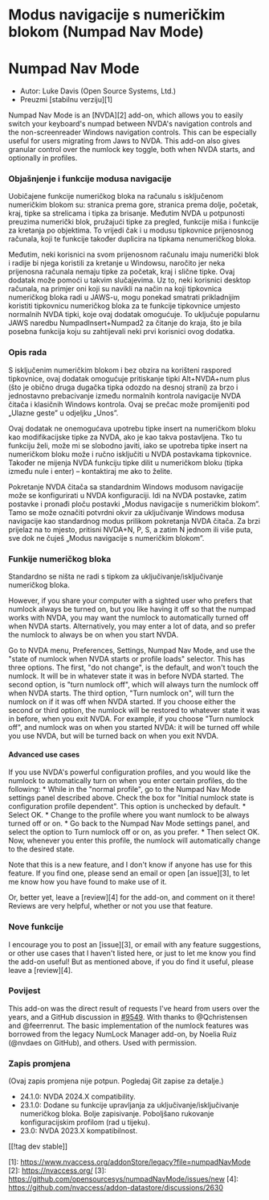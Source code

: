 # Modus navigacije s numeričkim blokom (Numpad Nav Mode) #

# Numpad Nav Mode

* Autor: Luke Davis (Open Source Systems, Ltd.)
* Preuzmi [stabilnu verziju][1]

Numpad Nav Mode is an [NVDA][2] add-on, which allows you to easily switch
your keyboard's numpad between NVDA's navigation controls and the
non-screenreader Windows navigation controls. This can be especially useful
for users migrating from Jaws to NVDA. This add-on also gives granular
control over the numlock key toggle, both when NVDA starts, and optionally
in profiles.

### Objašnjenje i funkcije modusa navigacije

Uobičajene funkcije numeričkog bloka na računalu s isključenom numeričkim
blokom su: stranica prema gore, stranica prema dolje, početak, kraj, tipke
sa strelicama i tipka za brisanje. Međutim NVDA u potpunosti preuzima
numerički blok, pružajući tipke za pregled, funkcije miša i funkcije za
kretanja po objektima. To vrijedi čak i u modusu tipkovnice prijenosnog
računala, koji te funkcije također duplicira na tipkama nenumeričkog bloka.

Međutim, neki korisnici na svom prijenosnom računalu imaju numerički blok i
radije bi njega koristili za kretanje u Windowsu, naročito jer neka
prijenosna računala nemaju tipke za početak, kraj i slične tipke. Ovaj
dodatak može pomoći u takvim slučajevima. Uz to, neki korisnici desktop
računala, na primjer oni koji su navikli na način na koji tipkovnica
numeričkog bloka radi u JAWS-u, mogu ponekad smatrati prikladnijim koristiti
tipkovnicu numeričkog bloka za te funkcije tipkovnice umjesto normalnih NVDA
tipki, koje ovaj dodatak omogućuje. To uključuje popularnu JAWS naredbu
NumpadInsert+Numpad2 za čitanje do kraja, što je bila posebna funkcija koju
su zahtijevali neki prvi korisnici ovog dodatka.

### Opis rada

S isključenim numeričkim blokom i bez obzira na korišteni raspored
tipkovnice, ovaj dodatak omogućuje pritiskanje tipki Alt+NVDA+num plus (što
je obično druga dugačka tipka odozdo na desnoj strani) za brzo i jednostavno
prebacivanje između normalnih kontrola navigacije NVDA čitača i klasičnih
Windows kontrola. Ovaj se prečac može promijeniti pod „Ulazne geste” u
odjeljku „Unos”.

Ovaj dodatak ne onemogućava upotrebu tipke insert na numeričkom bloku kao
modifikacijske tipke za NVDA, ako je kao takva postavljena. Tko tu funkciju
želi, može mi se slobodno javiti, iako se upotreba tipke insert na
numeričkom bloku može i ručno isključiti u NVDA postavkama
tipkovnice. Također ne mijenja NVDA funkciju tipke dilit u numeričkom bloku
(tipka između nule i enter) – kontaktiraj me ako to želite.

Pokretanje NVDA čitača sa standardnim Windows modusom navigacije može se
konfigurirati u NVDA konfiguraciji. Idi na NVDA postavke, zatim postavke i
pronađi ploču postavki „Modus navigacije s numeričkim blokom”. Tamo se može
označiti potvrdni okvir za uključivanje Windows modusa navigacije kao
standardnog modus prilikom pokretanja NVDA čitača. Za brzi prijelaz na to
mjesto, pritisni NVDA+N, P, S, a zatim N jednom ili više puta, sve dok ne
čuješ „Modus navigacije s numeričkim blokom”.

### Funkije numeričkog bloka

Standardno se ništa ne radi s tipkom za uključivanje/isključivanje
numeričkog bloka.

However, if you share your computer with a sighted user who prefers that
numlock always be turned on, but you like having it off so that the numpad
works with NVDA, you may want the numlock to automatically turned off when
NVDA starts.  Alternatively, you may enter a lot of data, and so prefer the
numlock to always be on when you start NVDA.

 Go to NVDA menu, Preferences, Settings, Numpad Nav Mode, and use the "state of numlock when NVDA starts or profile loads" selector. This has three options. The first, "do not change", is the default, and won't touch the numlock. It will be in whatever state it was in before NVDA started.
The second option, is "turn numlock off", which will always turn the numlock off when NVDA starts. The third option, "Turn numlock on", will turn the numlock on if it was off when NVDA started.
If you choose either the second or third option, the numlock will be restored to whatever state it was in before, when you exit NVDA. For example, if you choose "Turn numlock off", and numlock was on when you started NVDA: it will be turned off while you use NVDA, but will be turned back on when you exit NVDA.

#### Advanced use cases

If you use NVDA's powerful configuration profiles, and you would like the
numlock to automatically turn on when you enter certain profiles, do the
following: * While in the "normal profile", go to the Numpad Nav Mode
settings panel described above. Check the box for "Initial numlock state is
configuration profile dependent". This option is unchecked by default.  *
Select OK.  * Change to the profile where you want numlock to be always
turned off or on.  * Go back to the Numpad Nav Mode settings panel, and
select the option to Turn numlock off or on, as you prefer.  * Then select
OK. Now, whenever you enter this profile, the numlock will automatically
change to the desired state.

Note that this is a new feature, and I don't know if anyone has use for this
feature. If you find one, please send an email or open [an issue][3], to let
me know how you have found to make use of it.

Or, better yet, leave a [review][4] for the add-on, and comment on it there!
Reviews are very helpful, whether or not you use that feature.

### Nove funkcije

I encourage you to post an [issue][3], or email with any feature
suggestions, or other use cases that I haven't listed here, or just to let
me know you find the add-on useful! But as mentioned above, if you do find
it useful, please leave a [review][4].

### Povijest

This add-on was the direct result of requests I've heard from users over the
years, and a GitHub discussion in
[#9549](https://github.com/nvaccess/nvda/issues/9549). With thanks to
@Qchristensen and @feerrenrut.  The basic implementation of the numlock
features was borrowed from the legacy NumLock Manager add-on, by Noelia Ruiz
(@nvdaes on GitHub), and others. Used with permission.

### Zapis promjena

(Ovaj zapis promjena nije potpun. Pogledaj Git zapise za detalje.)

* 24.1.0: NVDA 2024.X compatibility.
* 23.1.0: Dodane su funkcije upravljanja za uključivanje/isključivanje
  numeričkog bloka. Bolje zapisivanje. Poboljšano rukovanje konfiguracijskim
  profilom (rad u tijeku).
* 23.0: NVDA 2023.X kompatibilnost.

[[!tag dev stable]]

[1]: https://www.nvaccess.org/addonStore/legacy?file=numpadNavMode [2]:
https://nvaccess.org/ [3]:
https://github.com/opensourcesys/numpadNavMode/issues/new [4]:
https://github.com/nvaccess/addon-datastore/discussions/2630
